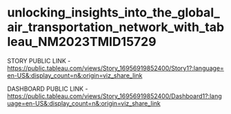 # unlocking_insights_into_the_global_air_transportation_network_with_tableau_NM2023TMID15729

STORY PUBLIC LINK - https://public.tableau.com/views/Story_16956919852400/Story1?:language=en-US&:display_count=n&:origin=viz_share_link

DASHBOARD PUBLIC LINK -https://public.tableau.com/views/Story_16956919852400/Dashboard1?:language=en-US&:display_count=n&:origin=viz_share_link
